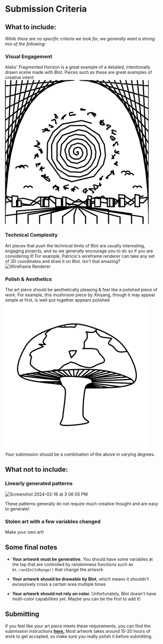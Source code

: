 # Submission Criteria

## What to include:

*While there are no specific criteria we look for, we generally want a strong mix of the following:*


### Visual Engagement
Aleks' Fragmented Horizon is a great example of a detailed, intentionally drawn scene made with Blot. Pieces such as these are great examples of creative intent
![Fragmented Horizon](https://raw.githubusercontent.com/hackclub/blot/0348ab62bc134a37079d9cfc75db4593535f2eb7/art/FragmentedHorizon-Aleks/snapshots/snapshot3.png)

### Technical Complexity
Art pieces that push the technical limits of Blot are usually interesting, engaging projects, and so we generally encourage you to do so if you are considering it! For example, Patricio's wireframe renderer can take any set of 3D coordinates and draw it on Blot. Isn't that amazing?
![Wireframe Renderer](https://cloud-yygjqyr0r-hack-club-bot.vercel.app/0image.png)

### Polish & Aesthetics
The art piece should be aesthetically pleasing & feel like a polished piece of work. For example, this mushroom piece by Xinyang, though it may appear simple at first, is well-put together appears polished
![MushroomScreenshot](https://raw.githubusercontent.com/hackclub/blot/df86c958255b5ceea559943b42da41348d9ea166/art/muchroomForMushrooms-Xinyang/snapshots/image1.png)


Your submission should be a combination of the above in varying degrees.

## What not to include:

### Linearly generated patterns
![Screenshot 2024-02-16 at 3 06 05 PM](https://github.com/hackclub/blot/assets/27078897/24e1d26b-1d09-4336-830d-b437ecf8bd10)

These patterns generally do not require much creative thought and are easy to generate!

### Stolen art with a few variables changed
Make your own art!

## Some final notes

- **Your artwork must be generative.** You should have some variables at the top that are controlled by randomness functions such as `bt.randIntInRange()` that change the artwork

- **Your artwork should be drawable by Blot**, which means it shouldn't excessively cross a certain area multiple times

- **Your artwork should not rely on color.** Unfortunately, Blot doesn't have multi-color capabilities yet. Maybe you can be the first to add it!

## Submitting
If you feel like your art piece meets these requirements, you can find the submission instructions **[here.](https://github.com/hackclub/blot/blob/main/docs/GET_A_BLOT.md)** 
Most artwork takes around 15-20 hours of work to get accepted, so make sure you really polish it before submitting. 
